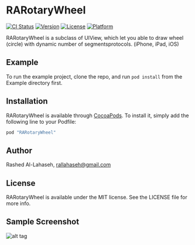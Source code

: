 # RARotaryWheel

[![CI Status](http://img.shields.io/travis/rashed/RARotaryWheel.svg?style=flat)](https://travis-ci.org/rashed/RARotaryWheel)
[![Version](https://img.shields.io/cocoapods/v/RARotaryWheel.svg?style=flat)](http://cocoapods.org/pods/RARotaryWheel)
[![License](https://img.shields.io/cocoapods/l/RARotaryWheel.svg?style=flat)](http://cocoapods.org/pods/RARotaryWheel)
[![Platform](https://img.shields.io/cocoapods/p/RARotaryWheel.svg?style=flat)](http://cocoapods.org/pods/RARotaryWheel)

RARotaryWheel is a subclass of UIView, which let you able to draw wheel (circle) with dynamic number of segmentsprotocols. (iPhone, iPad, iOS)

## Example

To run the example project, clone the repo, and run `pod install` from the Example directory first.

## Installation

RARotaryWheel is available through [CocoaPods](http://cocoapods.org). To install
it, simply add the following line to your Podfile:

```ruby
pod "RARotaryWheel"
```

## Author

Rashed Al-Lahaseh, rallahaseh@gmail.com

## License

RARotaryWheel is available under the MIT license. See the LICENSE file for more info.

## Sample Screenshot
![alt tag](http://oi63.tinypic.com/2eclmax.jpg)
